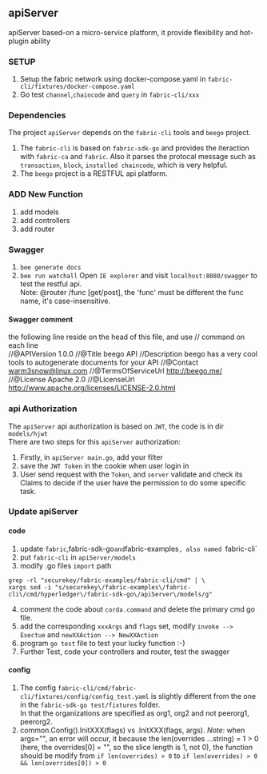 ## apiServer
apiServer based-on a micro-service platform, it provide flexibility and hot-plugin ability
### SETUP
1. Setup the fabric network using docker-compose.yaml in `fabric-cli/fixtures/docker-compose.yaml`
2. Go test `channel`,`chaincode` and `query` in `fabric-cli/xxx`

### Dependencies
The project `apiServer` depends on the `fabric-cli` tools and `beego` project. 
1. The `fabric-cli` is based on `fabric-sdk-go` and provides the iteraction with `fabric-ca` and `fabric`. Also it parses the protocal message such as `transaction`, `block`, `installed chaincode`, which is very helpful. 
2. The `beego` project is a RESTFUL api platform.

### ADD New Function
1. add models
2. add controllers
3. add router

### Swagger
1. `bee generate docs`
2. `bee run watchall`
Open `IE explorer` and visit `localhost:8080/swagger` to test the restful api.  
Note: @router /func [get/post], the 'func' must be different the func name, it's case-insensitive.

#### Swagger comment
the following line reside on the head of this file, and use // command on each line  
//@APIVersion 1.0.0 
//@Title beego  API 
//Description beego has a very cool tools to autogenerate documents for your API 
//@Contact warm3snow@linux.com 
//@TermsOfServiceUrl http://beego.me/ 
//@License Apache 2.0 
//@LicenseUrl http://www.apache.org/licenses/LICENSE-2.0.html 

### api Authorization
The `apiServer` api authorization is based on `JWT`, the code is in dir `models/hjwt`  
There are two steps for this `apiServer` authorization:  
1. Firstly, in `apiServer main.go`, add your filter
2. save the `JWT Token` in the cookie when user login in 
3. User send request with the `Token`, and `server` validate and check its Claims to decide if the user have the permission to do some specific task.  

### Update apiServer
#### code
1. update `fabric`,fabric-sdk-go` and `fabric-examples`, also named `fabric-cli`
2. put `fabric-cli` in `apiServer/models`
3. modify .go files `import` path
```
grep -rl "securekey/fabric-examples/fabric-cli/cmd" | \
xargs sed -i "s/securekey\/fabric-examples\/fabric-cli\/cmd/hyperledger\/fabric-sdk-go\/apiServer\/models/g"
```
4. comment the code about `corda.command` and delete the primary cmd go file.
5. add the corresponding `xxxArgs` and `flags` set, modify `invoke --> Exectue` and `newXXAction --> NewXXAction`
6. program `go test` file to test your lucky function :-)
7. Further Test, code your controllers and router, test the  swagger

#### config
1. The config `fabric-cli/cmd/fabric-cli/fixtures/config/config_test.yaml` is slightly different from the one in the `fabric-sdk-go test/fixtures` folder.  
In that the organizations are specified as org1, org2 and not peerorg1, peerorg2.
2. common.Config().InitXXX(flags) vs .InitXXX(flags, args). *Note*: when args="", an error will occur, it because the len(overrides ...string) = 1 > 0 (here, the overrides[0] = "", so the slice length is 1, not 0), the function should be modify from `if len(overrides) > 0` to `if len(overrides) > 0 && len(overrides[0]) > 0`

